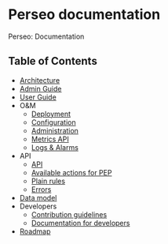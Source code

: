 # Perseo documentation

Perseo: Documentation

## Table of Contents

-   [Architecture](architecture/architecture.md)
-   [Admin Guide](admin/index.md)
-   [User Guide](user/index.md)
-   O&M
    -   [Deployment](admin/deployment.md)
    -   [Configuration](admin/configuration.md)
    -   [Administration](admin/admin.md)
    -   [Metrics API](API/metrics_api.md)
    -   [Logs & Alarms](admin/logs.md)
-   API
    -   [API](API/api.md)
    -   [Available actions for PEP](API/pep_actions.md)
    -   [Plain rules](API/plain_rules.md)
    -   [Errors](API/errors.md)
-   [Data model](models/models.md)
-   Developers
    -   [Contribution guidelines](developer/contributing.md)
    -   [Documentation for developers](developer/development.md)
-   [Roadmap](roadmap.md)
